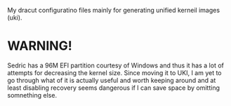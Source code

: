 My dracut configuratino files mainly for generating unified kerneil images
(uki).

# WARNING!

Sedric has a 96M EFI partition courtesy of Windows and thus it has a lot of
attempts for decreasing the kernel size. Since moving it to UKI, I am yet to
go through what of it is actually useful and worth keeping around and at least
disabling recovery seems dangerous if I can save space by omitting somnething
else.
